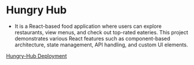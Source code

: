 # Hungry Hub 
+ It is a React-based food application where users can explore restaurants, view menus, and check out top-rated eateries. This project demonstrates various React features such as component-based architecture, state management, API handling, and custom UI elements.

[Hungry-Hub Deployment](https://hungryhub086.netlify.app)